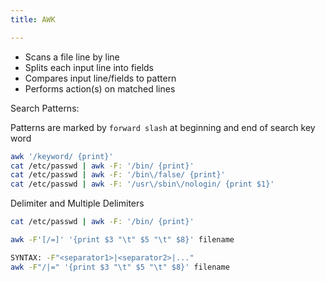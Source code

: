 ```yaml
---
title: AWK

---
```


* Scans a file line by line
* Splits each input line into fields
* Compares input line/fields to pattern
* Performs action(s) on matched lines

Search Patterns:

Patterns are marked by `forward slash` at beginning and end of search key word

```sh
awk '/keyword/ {print}'
cat /etc/passwd | awk -F: '/bin/ {print}'
cat /etc/passwd | awk -F: '/bin\/false/ {print}'
cat /etc/passwd | awk -F: '/usr\/sbin\/nologin/ {print $1}'
```

Delimiter and Multiple Delimiters

```sh
cat /etc/passwd | awk -F: '/bin/ {print}'

awk -F'[/=]' '{print $3 "\t" $5 "\t" $8}' filename

SYNTAX: -F"<separator1>|<separator2>|..."
awk -F"/|=" '{print $3 "\t" $5 "\t" $8}' filename
```
